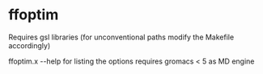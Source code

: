 # ffoptim
Requires gsl libraries (for unconventional paths modify the Makefile accordingly)

ffoptim.x --help for listing the options
requires gromacs < 5 as MD engine
